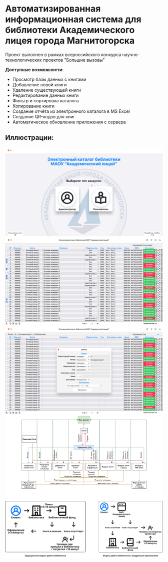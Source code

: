 # Автоматизированная информационная система для библиотеки Академического лицея города Магнитогорска
Проект выполнен в рамках всероссийского конкурса научно-технологических проектов "Большие вызовы"

**Доступные возможности**:
* Просмотр базы данных с книгами
* Добавление новой книги
* Удаление существующей книги
* Редактирование данных книги
* Фильтр и сортировка каталога
* Копирование книги
* Создание отчёта из электронного каталога в MS Excel
* Создание QR-кодов для книг
* Автоматическое обновление приложения с сервера

## Иллюстрации:
![Auth](https://raw.githubusercontent.com/CatDevelop/Library/main/Resources/Demo1.png "Library")
![Main](https://raw.githubusercontent.com/CatDevelop/Library/main/Resources/Demo2.png "Library")
![Filter](https://raw.githubusercontent.com/CatDevelop/Library/main/Resources/Demo3.png "Library")
![Schemes](https://raw.githubusercontent.com/CatDevelop/Library/main/Resources/Demo4.png "Library")

